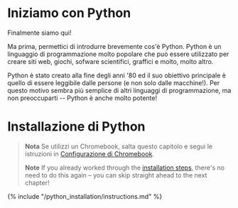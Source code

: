 # Iniziamo con Python

Finalmente siamo qui!

Ma prima, permettici di introdurre brevemente cos'è Python. Python è un linguaggio di programmazione molto popolare che può essere utilizzato per creare siti web, giochi, sofware scientifici, graffici e molto, molto altro.

Python è stato creato alla fine degli anni '80 ed il suo obiettivo principale è quello di essere leggibile dalle persone (e non solo dalle macchine!). Per questo motivo sembra più semplice di altri linguaggi di programmazione, ma non preoccuparti -- Python è anche molto potente!

# Installazione di Python

> **Nota** Se utilizzi un Chromebook, salta questo capitolo e segui le istruzioni in [Configurazione di Chromebook](../chromebook_setup/README.md).
> 
> **Note** If you already worked through the [installation steps](../installation/README.md), there's no need to do this again – you can skip straight ahead to the next chapter!

{% include "/python_installation/instructions.md" %}
